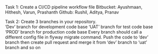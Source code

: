 Task 1: 
Create a CI/CD pipeline workflow file
Bitbucket: Ayushmaan, Hithesh, Varun, Prashanth
Github: Rushil, Aditya, Pranav

Task 2: 
Create 3 branches in your repository.  
‘Dev’ branch for development code base
‘UAT’ branch for test code base
‘PROD’ branch for production code base 
Every branch should call a different config file in flyway migrate command.
Push the code to ‘dev’ branch then create pull request and merge it from ‘dev’ branch to ‘uat’ branch and so on


